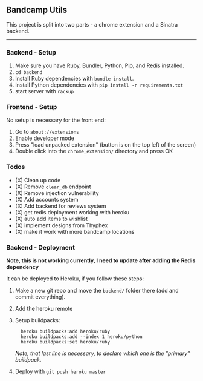 ## Bandcamp Utils

This project is split into two parts - a chrome extension and a Sinatra backend.

---

### Backend - Setup

1. Make sure you have Ruby, Bundler, Python, Pip, and Redis installed.
2. `cd backend`
2. Install Ruby dependencies with `bundle install`.
3. Install Python dependencies with `pip install -r requirements.txt`
5. start server with `rackup`

### Frontend - Setup

No setup is necessary for the front end:

1. Go to `about://extensions`
2. Enable developer mode
3. Press "load unpacked extension" (button is on the top left of the screen)
4. Double click into the `chrome_extension/` directory and press OK

### Todos

- (X) Clean up code
- (X) Remove `clear_db` endpoint
- (X) Remove injection vulnerability
- (X) Add accounts system
- (X) Add backend for reviews system
- (X) get redis deployment working with heroku
- (X) auto add items to wishlist
- (X) implement designs from Thyphex
- (X) make it work with more bandcamp locations

### Backend - Deployment

**Note, this is not working currently, I need to update after adding the Redis dependency**

It can be deployed to Heroku, if you follow these steps:

1. Make a new git repo and move the `backend/` folder there (add and commit everything).
2. Add the heroku remote
3. Setup buildpacks:

    ```
      heroku buildpacks:add heroku/ruby
      heroku buildpacks:add --index 1 heroku/python
      heroku buildpacks:set heroku/ruby
    ```

    _Note, that last line is necessary, to declare which one is the "primary" buildpack._

4. Deploy with `git push heroku master`

